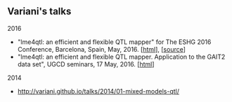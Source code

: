 ## Variani's talks

2016 

* "lme4qtl: an efficient and flexible QTL mapper" for The ESHG 2016 Conference, Barcelona, Spain, May, 2016. [[html](http://variani.github.io/talks/2016/01-lme4qtl-eshg16/)], [[source](https://github.com/variani/talks/tree/gh-pages/2016/01-lme4qtl-eshg16)]
* "lme4qtl: an efficient and flexible QTL mapper. Application to the GAIT2 data set", UGCD seminars, 17 May, 2016. [[html](http://variani.github.io/talks/2016/01-lme4qtl-eshg16/index-ugcd.html)]

2014

* http://variani.github.io/talks/2014/01-mixed-models-qtl/
